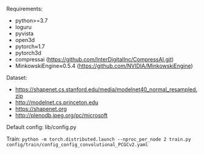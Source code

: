 Requirements: 

- python>=3.7
- loguru
- pyvista
- open3d
- pytorch≈1.7
- pytorch3d
- compressai (https://github.com/InterDigitalInc/CompressAI.git)
- MinkowskiEngine≈0.5.4 (https://github.com/NVIDIA/MinkowskiEngine)

Dataset:
- https://shapenet.cs.stanford.edu/media/modelnet40_normal_resampled.zip
- http://modelnet.cs.princeton.edu
- https://shapenet.org
- http://plenodb.jpeg.org/pc/microsoft

Default config: lib/config.py

Train: `python -m torch.distributed.launch --nproc_per_node 2 train.py config/train/config_config_convolutional_PCGCv2.yaml`

